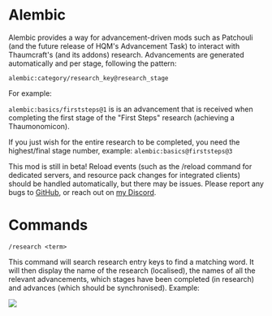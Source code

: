 # Alembic
Alembic provides a way for advancement-driven mods such as Patchouli (and the future release of HQM's Advancement Task) to interact with Thaumcraft's (and its addons) research. Advancements are generated automatically and per stage, following the pattern:

`alembic:category/research_key@research_stage`

For example:

`alembic:basics/firststeps@1` is is an advancement that is received when completing the first stage of the "First Steps" research (achieving a Thaumonomicon).

If you just wish for the entire research to be completed, you need the highest/final stage number, example: `alembic:basics@firststeps@3`

This mod is still in beta! Reload events (such as the /reload command for dedicated servers, and resource pack changes for integrated clients) should be handled automatically, but there may be issues. Please report any bugs to [GitHub](https://github.com/duely/dwmh/issues), or reach out on [my Discord](https://discordapp.com/invite/5QwFfNb).

# Commands
`/research <term>`

This command will search research entry keys to find a matching word. It will then display the name of the research (localised), the names of all the relevant advancements, which stages have been completed (in research) and advances (which should be synchronised). Example: 

![](https://i.imgur.com/fwLPyY3.png)
